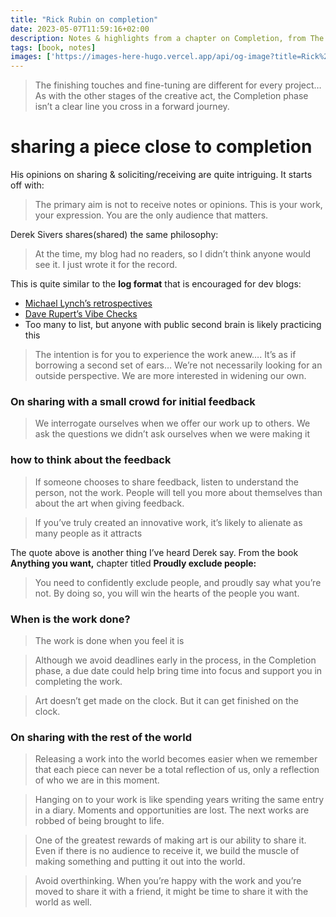 ```yaml
---
title: "Rick Rubin on completion"
date: 2023-05-07T11:59:16+02:00
description: Notes & highlights from a chapter on Completion, from The Creative Act.
tags: [book, notes]
images: ['https://images-here-hugo.vercel.app/api/og-image?title=Rick%20Rubin%20on%20completion']
---
```



> The finishing touches and fine-tuning are different for every project…As with the other stages of the creative act, the Completion phase isn’t a clear line you cross in a forward journey.
> 

# sharing a piece close to completion

His opinions on sharing & soliciting/receiving are quite intriguing. It starts off with:

> The primary aim is not to receive notes or opinions. This is your work, your expression. You are the only audience that matters.
> 

Derek Sivers shares(shared) the same philosophy:

> At the time, my blog had no readers, so I didn’t think anyone would see it. I just wrote it for the record.
> 

This is quite similar to the **log format** that is encouraged for dev blogs:

- [Michael Lynch’s retrospectives](https://mtlynch.io/retrospectives/)
- [Dave Rupert’s Vibe Checks](https://daverupert.com/tag/vibecheck)
- Too many to list, but anyone with public second brain is likely practicing this

> The intention is for you to experience the work anew…. It’s as if borrowing a second set of ears… We’re not necessarily looking for an outside perspective. We are more interested in widening our own.
> 

### On sharing with a small crowd for initial feedback

> We interrogate ourselves when we offer our work up to others. We ask the questions we didn’t ask ourselves when we were making it
> 

### how to think about the feedback

> If someone chooses to share feedback, listen to understand the person, not the work. People will tell you more about themselves than about the art when giving feedback.
> 

> If you’ve truly created an innovative work, it’s likely to alienate as many people as it attracts
> 

The quote above is another thing I’ve heard Derek say. From the book **Anything you want,** chapter titled **Proudly exclude people:**

> You need to confidently exclude people, and proudly say what you’re not. By doing so, you will win the hearts of the people you want.
> 

### When is the work done?

> The work is done when you feel it is
> 

> Although we avoid deadlines early in the process, in the Completion phase, a due date could help bring time into focus and support you in completing the work.
> 

> Art doesn’t get made on the clock. But it can get finished on the clock.
> 

### On sharing with the rest of the world

> Releasing a work into the world becomes easier when we remember that each piece can never be a total reflection of us, only a reflection of who we are in this moment.
> 

> Hanging on to your work is like spending years writing the same entry in a diary. Moments and opportunities are lost. The next works are robbed of being brought to life.
> 

> One of the greatest rewards of making art is our ability to share it. Even if there is no audience to receive it, we build the muscle of making something and putting it out into the world.
> 

> Avoid overthinking. When you’re happy with the work and you’re moved to share it with a friend, it might be time to share it with the world as well.
>